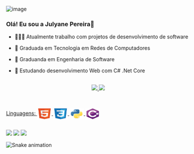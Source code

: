 

![image](https://user-images.githubusercontent.com/87590342/200137421-8668f64d-e6a5-4e1d-90fb-e8351c7f89a7.png)
### Olá! Eu sou a Julyane Pereira👋

- 👩🏾‍💼 Atualmente trabalho com projetos de desenvolvimento de software
- 🔭 Graduada em Tecnologia em Redes de Computadores
- 🔭 Graduanda em Engenharia de Software
- 🌱 Estudando desenvolvimento Web com C# .Net Core

  ##

<div align="center">
  <a href="https://github.com/julypereira">
  <img width="48%" src="https://github-readme-stats.vercel.app/api?username=julypereira&show_icons=true&theme=dracula&include_all_commits=true&count_private=true">
  <img width="48%" src="https://github-readme-stats.vercel.app/api/top-langs/?username=julypereira&layout=compact&langs_count=7&theme=dracula">
  
  ##
  

</div>
<div style="display: inline_block"><br>
Linguagens:
  <img align="center" alt="Rafa-HTML" height="30" width="40" src="https://raw.githubusercontent.com/devicons/devicon/master/icons/html5/html5-original.svg">
  <img align="center" alt="Rafa-CSS" height="30" width="40" src="https://raw.githubusercontent.com/devicons/devicon/master/icons/css3/css3-original.svg">
  <img align="center" alt="Rafa-Python" height="30" width="40" src="https://raw.githubusercontent.com/devicons/devicon/master/icons/python/python-original.svg">
  <img align="center" alt="Rafa-Csharp" height="30" width="40" src="https://raw.githubusercontent.com/devicons/devicon/master/icons/csharp/csharp-original.svg">
  
</div>
  
  ##
 
<div> 
  <a href="https://instagram.com/julyane.ps" target="_blank"><img src="https://img.shields.io/badge/-Instagram-%23E4405F?style=for-the-badge&logo=instagram&logoColor=white" target="_blank"></a>
  <a href = "mailto:eng.julyane@gmail.com"><img src="https://img.shields.io/badge/-Gmail-%23333?style=for-the-badge&logo=gmail&logoColor=white" target="_blank"></a>
  <a href="https://www.linkedin.com/in/julyane-pereira-da-silva-712a97a1" target="_blank"><img src="https://img.shields.io/badge/-LinkedIn-%230077B5?style=for-the-badge&logo=linkedin&logoColor=white" target="_blank"></a> 
 
![Snake animation](https://github.com/julypereira/julypereira/blob/output/github-contribution-grid-snake.svg)
 
</div>
